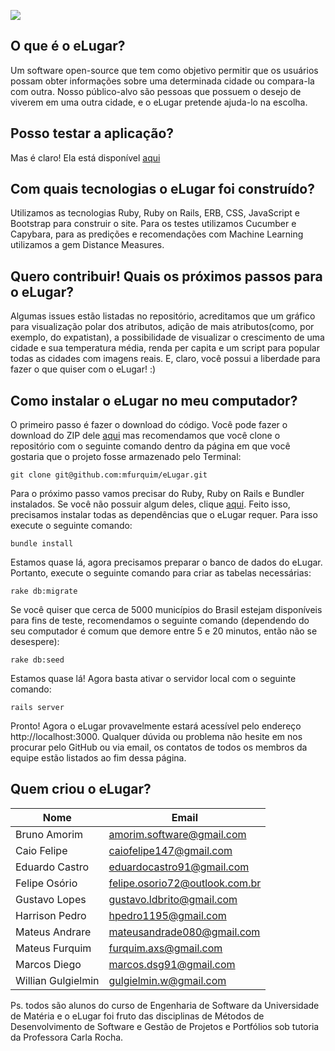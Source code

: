 ![](http://lappis.unb.br/redmine/attachments/download/3896/logo_elugar_1.3.png)

## O que é o eLugar?

Um software open-source que tem como objetivo permitir que os usuários possam obter informações sobre uma determinada cidade ou compara-la com outra. Nosso público-alvo são pessoas que possuem o desejo de viverem em uma outra cidade, e o eLugar pretende ajuda-lo na escolha. 

## Posso testar a aplicação?

Mas é claro! Ela está disponível [aqui](http://159.203.107.38)

## Com quais tecnologias o eLugar foi construído? 

Utilizamos as tecnologias Ruby, Ruby on Rails, ERB, CSS, JavaScript e Bootstrap para construir o site. Para os testes utilizamos Cucumber e Capybara, para as predições e recomendações com Machine Learning utilizamos a gem Distance Measures.

## Quero contribuir! Quais os próximos passos para o eLugar?

Algumas issues estão listadas no repositório, acreditamos que um gráfico para visualização polar dos atributos, adição de mais atributos(como, por exemplo, do expatistan), a possibilidade de visualizar o crescimento de uma cidade e sua temperatura média, renda per capita e um script para popular todas as cidades com imagens reais. E, claro, você possui a liberdade para fazer o que quiser com o eLugar! :)

## Como instalar o eLugar no meu computador?

O primeiro passo é fazer o download do código. Você pode fazer o download do ZIP dele [aqui](https://github.com/mfurquim/eLugar/archive/master.zip) mas recomendamos que você clone o repositório com o seguinte comando dentro da página em que você gostaria que o projeto fosse armazenado pelo Terminal:

```
git clone git@github.com:mfurquim/eLugar.git
```

Para o próximo passo vamos precisar do Ruby, Ruby on Rails e Bundler instalados. Se você não possuir algum deles, clique [aqui](http://railsinstaller.org/en). Feito isso, precisamos instalar todas as dependências que o eLugar requer. Para isso execute o seguinte comando:

```
bundle install
```

Estamos quase lá, agora precisamos preparar o banco de dados do eLugar. Portanto, execute o seguinte comando para criar as tabelas necessárias:

```
rake db:migrate
```

Se você quiser que cerca de 5000 municípios do Brasil estejam disponíveis para fins de teste, recomendamos o seguinte comando (dependendo do seu computador é comum que demore entre 5 e 20 minutos, então não se desespere):

```
rake db:seed
```

Estamos quase lá! Agora basta ativar o servidor local com o seguinte comando:

```
rails server
```

Pronto! Agora o eLugar provavelmente estará acessível pelo endereço http://localhost:3000. Qualquer dúvida ou problema não hesite em nos procurar pelo GitHub ou via email, os contatos de todos os membros da equipe estão listados ao fim dessa página.

## Quem criou o eLugar?

| Nome | Email |
|------|-------|
| Bruno Amorim   | amorim.software@gmail.com |
| Caio Felipe    | caiofelipe147@gmail.com |
| Eduardo Castro | eduardocastro91@gmail.com |
| Felipe Osório  | felipe.osorio72@outlook.com.br |
| Gustavo Lopes  | gustavo.ldbrito@gmail.com |
| Harrison Pedro | hpedro1195@gmail.com |
| Mateus Andrare | mateusandrade080@gmail.com |
| Mateus Furquim | furquim.axs@gmail.com |
| Marcos Diego | marcos.dsg91@gmail.com |
| Willian Gulgielmin | gulgielmin.w@gmail.com |

Ps. todos são alunos do curso de Engenharia de Software da Universidade de Matéria e o eLugar foi fruto das disciplinas de Métodos de Desenvolvimento de Software e Gestão de Projetos e Portfólios sob tutoria da Professora Carla Rocha.
